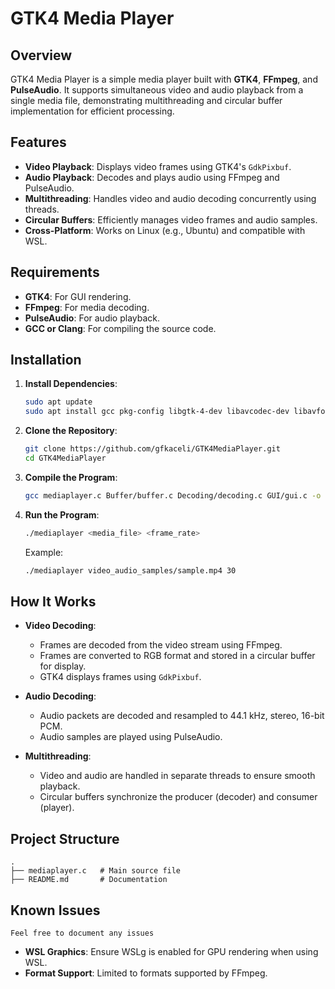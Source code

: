 # GTK4 Media Player

## Overview

GTK4 Media Player is a simple media player built with **GTK4**, **FFmpeg**, and **PulseAudio**. It supports simultaneous video and audio playback from a single media file, demonstrating multithreading and circular buffer implementation for efficient processing.

## Features

- **Video Playback**: Displays video frames using GTK4's `GdkPixbuf`.
- **Audio Playback**: Decodes and plays audio using FFmpeg and PulseAudio.
- **Multithreading**: Handles video and audio decoding concurrently using threads.
- **Circular Buffers**: Efficiently manages video frames and audio samples.
- **Cross-Platform**: Works on Linux (e.g., Ubuntu) and compatible with WSL.

## Requirements

- **GTK4**: For GUI rendering.
- **FFmpeg**: For media decoding.
- **PulseAudio**: For audio playback.
- **GCC or Clang**: For compiling the source code.

## Installation

1. **Install Dependencies**:
   ```bash
   sudo apt update
   sudo apt install gcc pkg-config libgtk-4-dev libavcodec-dev libavformat-dev libavutil-dev libswscale-dev libswresample-dev libpulse-dev
   ```

2. **Clone the Repository**:
   ```bash
   git clone https://github.com/gfkaceli/GTK4MediaPlayer.git
   cd GTK4MediaPlayer
   ```

3. **Compile the Program**:
   ```bash
   gcc mediaplayer.c Buffer/buffer.c Decoding/decoding.c GUI/gui.c -o mediaplayer $(pkg-config --cflags --libs gtk4 libpulse-simple libpulse libavcodec libavformat libavutil libswresample libswscale) -lpthread
   ```

4. **Run the Program**:
   ```bash
   ./mediaplayer <media_file> <frame_rate>
   ```
   Example:
   ```bash
   ./mediaplayer video_audio_samples/sample.mp4 30
   ```

## How It Works

- **Video Decoding**:
  - Frames are decoded from the video stream using FFmpeg.
  - Frames are converted to RGB format and stored in a circular buffer for display.
  - GTK4 displays frames using `GdkPixbuf`.

- **Audio Decoding**:
  - Audio packets are decoded and resampled to 44.1 kHz, stereo, 16-bit PCM.
  - Audio samples are played using PulseAudio.

- **Multithreading**:
  - Video and audio are handled in separate threads to ensure smooth playback.
  - Circular buffers synchronize the producer (decoder) and consumer (player).

## Project Structure

```plaintext
.
├── mediaplayer.c   # Main source file
├── README.md       # Documentation
```

## Known Issues
```plaintext
Feel free to document any issues
```

- **WSL Graphics**: Ensure WSLg is enabled for GPU rendering when using WSL.
- **Format Support**: Limited to formats supported by FFmpeg.

